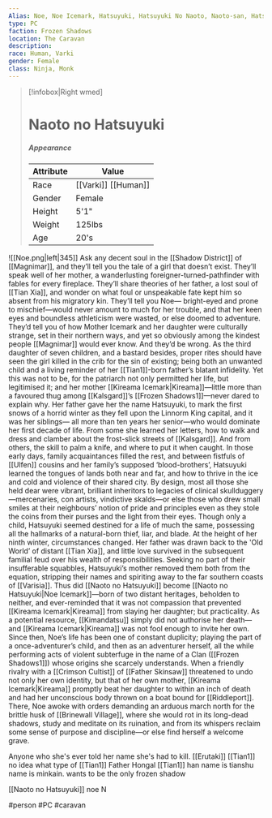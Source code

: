 ```yaml
---
Alias: Noe, Noe Icemark, Hatsuyuki, Hatsuyuki No Naoto, Naoto-san, Hatsu-chan, Hatsu 
type: PC 
faction: Frozen Shadows 
location: The Caravan 
description:  
race: Human, Varki 
gender: Female
class: Ninja, Monk 
---
```


> [!infobox|Right wmed]
> # Naoto no Hatsuyuki
> ##### Appearance
> | Attribute |  Value
> | ---- | ---- |
> | Race | [[Varki]] [[Human]] |
> | Gender | Female |
> | Height | 5'1" |
> | Weight | 125lbs |
> | Age | 20's |




![[Noe.png|left|345]] 
Ask any decent soul in the [[Shadow District]] of [[Magnimar]], and they’ll tell you the tale of a girl that doesn’t exist. They’ll speak well of her mother, a wanderlusting foreigner-turned-pathfinder with fables for every fireplace. They’ll share theories of her father, a lost soul of [[Tian Xia]], and wonder on what foul or unspeakable fate kept him so absent from his migratory kin. They’ll tell you Noe— bright-eyed and prone to mischief—would never amount to much for her trouble, and that her keen eyes and boundless athleticism were wasted, or else doomed to adventure. They’d tell you of how Mother Icemark and her daughter were culturally strange, set in their northern ways, and yet so obviously among the kindest people [[Magnimar]] would ever know. And they’d be wrong. As the third daughter of seven children, and a bastard besides, proper rites should have seen the girl killed in the crib for the sin of existing; being both an unwanted child and a living reminder of her [[Tian1]]-born father’s blatant infidelity. Yet this was not to be, for the patriarch not only permitted her life, but legitimised it; and her mother [[Kireama Icemark|Kireama]]—little more than a favoured thug among [[Kalsgard]]’s [[Frozen Shadows1]]—never dared to explain why. Her father gave her the name Hatsuyuki, to mark the first snows of a horrid winter as they fell upon the Linnorm King capital, and it was her siblings— all more than ten years her senior—who would dominate her first decade of life. From some she learned her letters, how to walk and dress and clamber about the frost-slick streets of [[Kalsgard]]. And from others, the skill to palm a knife, and where to put it when caught. In those early days, family acquaintances filled the rest, and between fistfuls of [[Ulfen]] cousins and her family’s supposed ‘blood-brothers’, Hatsuyuki learned the tongues of lands both near and far, and how to thrive in the ice and cold and violence of their shared city.
By design, most all those she held dear were vibrant, brilliant inheritors to legacies of clinical skullduggery—mercenaries, con artists, vindictive skalds—or else those who drew small smiles at their neighbours’ notion of pride and principles even as they stole the coins from their purses and the light from their eyes. Though only a child, Hatsuyuki seemed destined for a life of much the same, possessing all the hallmarks of a natural-born thief, liar, and blade. At the height of her ninth winter, circumstances changed. Her father was drawn back to the 'Old World’ of distant [[Tian Xia]], and little love survived in the subsequent familial feud over his wealth of responsibilities. Seeking no part of their insufferable squabbles, Hatsuyuki’s mother removed them both from the equation, stripping their names and spiriting away to the far southern coasts of [[Varisia]]. Thus did [[Naoto no Hatsuyuki]] become [[Naoto no Hatsuyuki|Noe Icemark]]—born of two distant heritages, beholden to neither, and ever-reminded that it was not compassion that prevented [[Kireama Icemark|Kireama]] from slaying her daughter; but practicality. As a potential resource, [[Kimandatsu]] simply did not authorise her death—and [[Kireama Icemark|Kireama]] was not fool enough to invite her own. Since then, Noe’s life has been one of constant duplicity; playing the part of a once-adventurer’s child, and then as an adventurer herself, all the while performing acts of violent subterfuge in the name of a Clan ([[Frozen Shadows1]]) whose origins she scarcely understands. When a friendly rivalry with a [[Crimson Cultist]] of [[Father Skinsaw]] threatened to undo not only her own identity, but that of her own mother, [[Kireama Icemark|Kireama]] promptly beat her daughter to within an inch of death and had her unconscious body thrown on a boat bound for [[Riddleport]]. There, Noe awoke with orders demanding an arduous march north for the brittle husk of [[Brinewall Village]], where she would rot in its long-dead shadows, study and meditate on its ruination, and from its whispers reclaim some sense of purpose and discipline—or else find herself a welcome grave.

Anyone who she's ever told her name she's had to kill.
[[Erutaki]] [[Tian1]] no idea what type of [[Tian1]]
Father Hongal [[Tian1]] han
name is tianshu
name is minkain.
wants to be the only frozen shadow

[[Naoto no Hatsuyuki]]
noe
N


#person #PC #caravan 